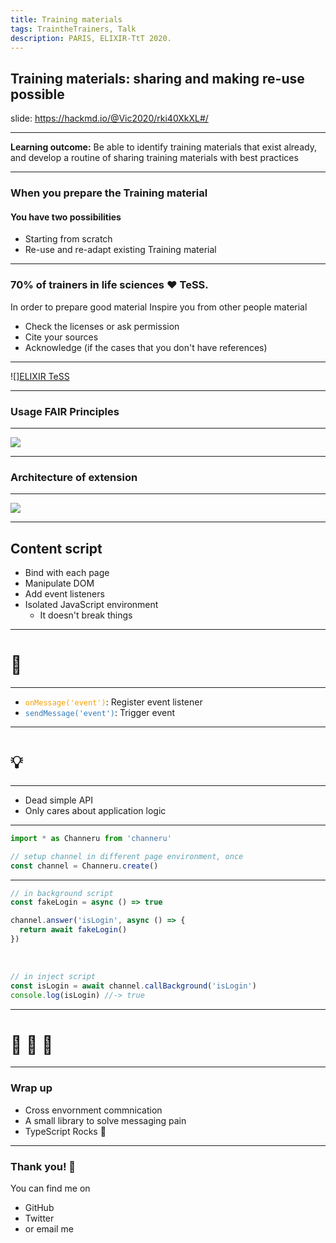 ```yaml
---
title: Training materials
tags: TraintheTrainers, Talk
description: PARIS, ELIXIR-TtT 2020.
---
```


## Training materials: sharing and making re-use possible

<!-- Put the link to this slide here so people can follow -->
slide: https://hackmd.io/@Vic2020/rki40XkXL#/

---

**Learning outcome:** 
Be able to identify training materials that exist already, and develop a routine of sharing training materials with best practices

---

### When you prepare the Training material

#### You have two possibilities
- Starting from scratch
- Re-use and re-adapt existing Training material

---

### 70% of trainers in life sciences :heart: TeSS.

In order to prepare good material
Inspire you from other people material
- Check the licenses or ask permission
- Cite your sources
- Acknowledge (if the cases that you don't have references)

---

![][ELIXIR TeSS](https://tess.elixir-europe.org/)

---

### Usage FAIR Principles

---
![](https://i.imgur.com/VRLvkjU.png)

---

### Architecture of extension

---

![](https://i.imgur.com/ij69tPh.png)

---

## Content script

- Bind with each page
- Manipulate DOM
- Add event listeners
- Isolated JavaScript environment
  - It doesn't break things

---

# :fork_and_knife: 

---

<style>
code.blue {
  color: #337AB7 !important;
}
code.orange {
  color: #F7A004 !important;
}
</style>

- <code class="orange">onMessage('event')</code>: Register event listener
- <code class="blue">sendMessage('event')</code>: Trigger event

---

# :bulb: 

---

- Dead simple API
- Only cares about application logic

---

```typescript
import * as Channeru from 'channeru'

// setup channel in different page environment, once
const channel = Channeru.create()
```

---

```typescript
// in background script
const fakeLogin = async () => true

channel.answer('isLogin', async () => {
  return await fakeLogin()
})
```

<br>

```typescript
// in inject script
const isLogin = await channel.callBackground('isLogin')
console.log(isLogin) //-> true
```

---

# :100: :muscle: :tada:

---

### Wrap up

- Cross envornment commnication
- A small library to solve messaging pain
- TypeScript Rocks :tada: 

---

### Thank you! :sheep: 

You can find me on

- GitHub
- Twitter
- or email me
